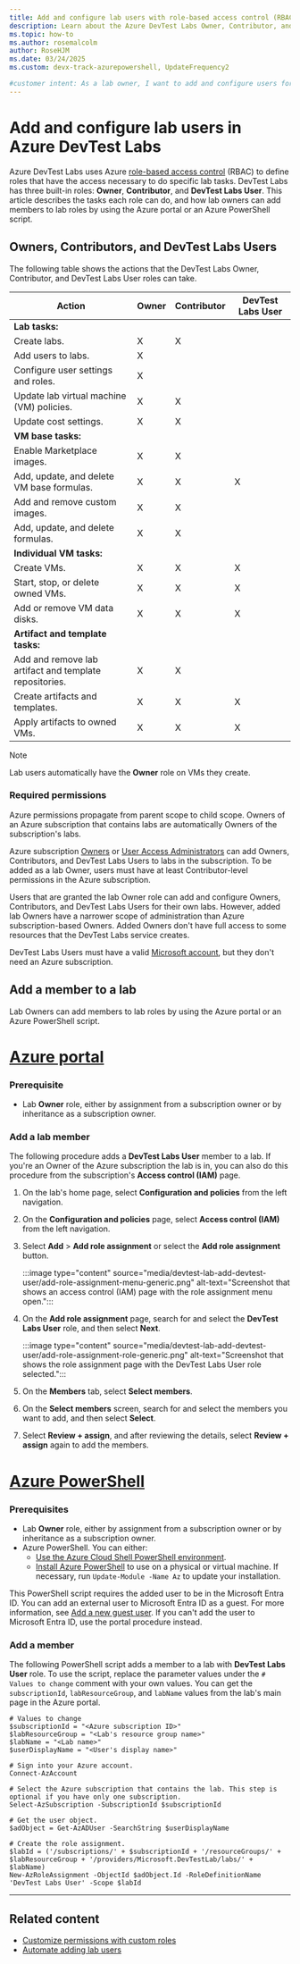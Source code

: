 ```yaml
---
title: Add and configure lab users with role-based access control (RBAC)
description: Learn about the Azure DevTest Labs Owner, Contributor, and DevTest Labs User roles, and how to add members to lab roles by using the Azure portal or Azure PowerShell.
ms.topic: how-to
ms.author: rosemalcolm
author: RoseHJM
ms.date: 03/24/2025
ms.custom: devx-track-azurepowershell, UpdateFrequency2

#customer intent: As a lab owner, I want to add and configure users for my lab so I can grant the access necessary to do specific lab tasks.
---
```


# Add and configure lab users in Azure DevTest Labs

Azure DevTest Labs uses Azure [role-based access control](/azure/role-based-access-control/overview) (RBAC) to define roles that have the access necessary to do specific lab tasks. DevTest Labs has three built-in roles: **Owner**, **Contributor**, and **DevTest Labs User**. This article describes the tasks each role can do, and how lab owners can add members to lab roles by using the Azure portal or an Azure PowerShell script.

<a name="devtest-labs-user"></a>
## Owners, Contributors, and DevTest Labs Users

The following table shows the actions that the DevTest Labs Owner, Contributor, and DevTest Labs User roles can take.

|Action|Owner|Contributor|DevTest Labs User|
|------|-----|-----------|----------------|
|**Lab tasks:**||||
|Create labs.|X|X||
|Add users to labs.|X|||
|Configure user settings and roles.|X|||
|Update lab virtual machine (VM) policies.|X|X||
|Update cost settings.|X|X||
|**VM base tasks:**||||
|Enable Marketplace images.|X|X||
|Add, update, and delete VM base formulas.|X|X|X|
|Add and remove custom images.|X|X||
|Add, update, and delete formulas.|X|X||
|**Individual VM tasks:**||||
|Create VMs.|X|X|X|
|Start, stop, or delete owned VMs.|X|X|X|
|Add or remove VM data disks.|X|X|X|
|**Artifact and template tasks:**||||
|Add and remove lab artifact and template repositories.|X|X||
|Create artifacts and templates.|X|X|X|
|Apply artifacts to owned VMs.|X|X|X|

> [!NOTE]
> Lab users automatically have the **Owner** role on VMs they create.

### Required permissions

Azure permissions propagate from parent scope to child scope. Owners of an Azure subscription that contains labs are automatically Owners of the subscription's labs.

Azure subscription [Owners](/azure/role-based-access-control/built-in-roles#owner) or [User Access Administrators](/azure/role-based-access-control/built-in-roles#user-access-administrator) can add Owners, Contributors, and DevTest Labs Users to labs in the subscription. To be added as a lab Owner, users must have at least Contributor-level permissions in the Azure subscription.

Users that are granted the lab Owner role can add and configure Owners, Contributors, and DevTest Labs Users for their own labs. However, added lab Owners have a narrower scope of administration than Azure subscription-based Owners. Added Owners don't have full access to some resources that the DevTest Labs service creates.

DevTest Labs Users must have a valid [Microsoft account](/windows-server/identity/ad-ds/manage/understand-microsoft-accounts), but they don't need an Azure subscription.

## Add a member to a lab

Lab Owners can add members to lab roles by using the Azure portal or an Azure PowerShell script.

# [Azure portal](#tab/portal)

### Prerequisite

- Lab **Owner** role, either by assignment from a subscription owner or by inheritance as a subscription owner.

### Add a lab member

The following procedure adds a **DevTest Labs User** member to a lab. If you're an Owner of the Azure subscription the lab is in, you can also do this procedure from the subscription's **Access control (IAM)** page.

1. On the lab's home page, select **Configuration and policies** from the left navigation.
1. On the **Configuration and policies** page, select **Access control (IAM)** from the left navigation.
1. Select **Add** > **Add role assignment** or select the **Add role assignment** button.

   :::image type="content" source="media/devtest-lab-add-devtest-user/add-role-assignment-menu-generic.png" alt-text="Screenshot that shows an access control (IAM) page with the role assignment menu open.":::

1. On the **Add role assignment** page, search for and select the **DevTest Labs User** role, and then select **Next**.

   :::image type="content" source="media/devtest-lab-add-devtest-user/add-role-assignment-role-generic.png" alt-text="Screenshot that shows the role assignment page with the DevTest Labs User role selected.":::

1. On the **Members** tab, select **Select members**.
1. On the **Select members** screen, search for and select the members you want to add, and then select **Select**.
1. Select **Review + assign**, and after reviewing the details, select **Review + assign** again to add the members.

# [Azure PowerShell](#tab/PowerShell)
<a name="add-an-external-user-to-a-lab-using-powershell"></a>

### Prerequisites

- Lab **Owner** role, either by assignment from a subscription owner or by inheritance as a subscription owner.
- Azure PowerShell. You can either:
  - [Use the Azure Cloud Shell PowerShell environment](/azure/cloud-shell/quickstart).
  - [Install Azure PowerShell](/powershell/azure/install-azure-powershell) to use on a physical or virtual machine. If necessary, run `Update-Module -Name Az` to update your installation.

This PowerShell script requires the added user to be in the Microsoft Entra ID. You can add an external user to Microsoft Entra ID as a guest. For more information, see [Add a new guest user](/entra/fundamentals/how-to-create-delete-users#invite-an-external-user). If you can't add the user to Microsoft Entra ID, use the portal procedure instead.

### Add a member

The following PowerShell script adds a member to a lab with **DevTest Labs User** role. To use the script, replace the parameter values under the `# Values to change` comment with your own values. You can get the `subscriptionId`, `labResourceGroup`, and `labName` values from the lab's main page in the Azure portal.

```azurepowershell
# Values to change
$subscriptionId = "<Azure subscription ID>"
$labResourceGroup = "<Lab's resource group name>"
$labName = "<Lab name>"
$userDisplayName = "<User's display name>"

# Sign into your Azure account.
Connect-AzAccount

# Select the Azure subscription that contains the lab. This step is optional if you have only one subscription.
Select-AzSubscription -SubscriptionId $subscriptionId

# Get the user object.
$adObject = Get-AzADUser -SearchString $userDisplayName

# Create the role assignment. 
$labId = ('/subscriptions/' + $subscriptionId + '/resourceGroups/' + $labResourceGroup + '/providers/Microsoft.DevTestLab/labs/' + $labName)
New-AzRoleAssignment -ObjectId $adObject.Id -RoleDefinitionName 'DevTest Labs User' -Scope $labId
```

---

## Related content

- [Customize permissions with custom roles](devtest-lab-grant-user-permissions-to-specific-lab-policies.md)
- [Automate adding lab users](automate-add-lab-user.md)
